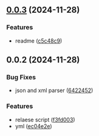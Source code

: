 ## [0.0.3](https://github.com/andrehrferreira/cmmv-normalizer/compare/v0.0.2...v0.0.3) (2024-11-28)


### Features

* readme ([c5c48c9](https://github.com/andrehrferreira/cmmv-normalizer/commit/c5c48c9a686d1422b15114fcd15d9163c9a4fff2))



## 0.0.2 (2024-11-28)


### Bug Fixes

* json and xml parser ([6422452](https://github.com/andrehrferreira/cmmv-normalizer/commit/6422452125343449a1f88c8a4504d5fa9de6c3d3))


### Features

* relaese script ([f3fd003](https://github.com/andrehrferreira/cmmv-normalizer/commit/f3fd00358a42625babaa41b3733b3d8904a08900))
* yml ([ec04e2e](https://github.com/andrehrferreira/cmmv-normalizer/commit/ec04e2ed8e3d7a9345eb9d63c51975d2fd9841a5))



